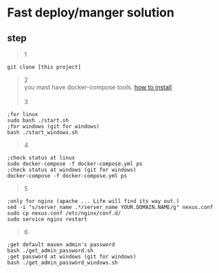 # Fast deploy/manger solution

## step
> 1
```
git clone [this project]
```
> 2 <br />
> you mast have docker-compose tools. [how to install](https://docs.docker.com/compose/install/) <br /><br />
> 3
```
;for linux
sudo bash ./start.sh
;for windows (git for windows)
bash ./start_windows.sh
```
> 4
```
;check status at linux
sudo docker-compose -f docker-compose.yml ps
;check status at windows (git for windows)
docker-compose -f docker-compose.yml ps
```
> 5
```
;only for nginx (apache ... Life will find its way out.)
sed -i "s/server_name .*/server_name YOUR.DOMAIN.NAME/g" nexus.conf
sudo cp nexus.conf /etc/nginx/conf.d/
sudo service nginx restart
```
> 6
```
;get default maven admin's password
bash ./get_admin_password.sh
;get password at windows (git for windows)
bash ./get_admin_password_windows.sh
```
